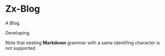 # Zx-Blog

A Blog.

Developing.

Note that nesting **Markdown** grammar with a same identifing character is not supported.
